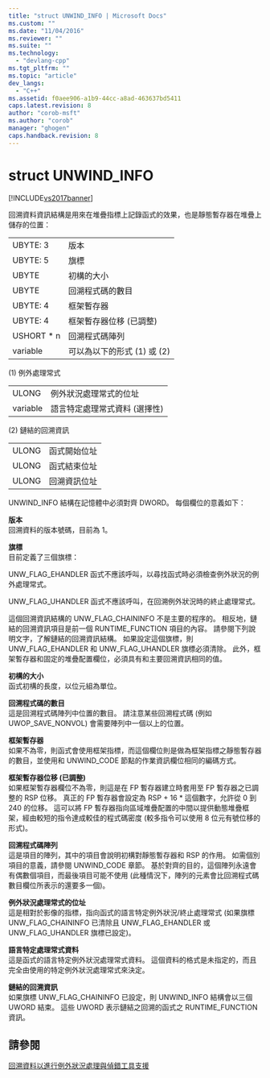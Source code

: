 ```yaml
---
title: "struct UNWIND_INFO | Microsoft Docs"
ms.custom: ""
ms.date: "11/04/2016"
ms.reviewer: ""
ms.suite: ""
ms.technology: 
  - "devlang-cpp"
ms.tgt_pltfrm: ""
ms.topic: "article"
dev_langs: 
  - "C++"
ms.assetid: f0aee906-a1b9-44cc-a8ad-463637bd5411
caps.latest.revision: 8
author: "corob-msft"
ms.author: "corob"
manager: "ghogen"
caps.handback.revision: 8
---
```

# struct UNWIND_INFO
[!INCLUDE[vs2017banner](../assembler/inline/includes/vs2017banner.md)]

回溯資料資訊結構是用來在堆疊指標上記錄函式的效果，也是靜態暫存器在堆疊上儲存的位置：  
  
|||  
|-|-|  
|UBYTE: 3|版本|  
|UBYTE: 5|旗標|  
|UBYTE|初構的大小|  
|UBYTE|回溯程式碼的數目|  
|UBYTE: 4|框架暫存器|  
|UBYTE: 4|框架暫存器位移 \(已調整\)|  
|USHORT \* n|回溯程式碼陣列|  
|variable|可以為以下的形式 \(1\) 或 \(2\)|  
  
 \(1\) 例外處理常式  
  
|||  
|-|-|  
|ULONG|例外狀況處理常式的位址|  
|variable|語言特定處理常式資料 \(選擇性\)|  
  
 \(2\) 鏈結的回溯資訊  
  
|||  
|-|-|  
|ULONG|函式開始位址|  
|ULONG|函式結束位址|  
|ULONG|回溯資訊位址|  
  
 UNWIND\_INFO 結構在記憶體中必須對齊 DWORD。  每個欄位的意義如下：  
  
 **版本**  
 回溯資料的版本號碼，目前為 1。  
  
 **旗標**  
 目前定義了三個旗標：  
  
 UNW\_FLAG\_EHANDLER 函式不應該呼叫，以尋找函式時必須檢查例外狀況的例外處理常式。  
  
 UNW\_FLAG\_UHANDLER 函式不應該呼叫，在回溯例外狀況時的終止處理常式。  
  
 這個回溯資訊結構的 UNW\_FLAG\_CHAININFO 不是主要的程序的。  相反地，鏈結的回溯資訊項目是前一個 RUNTIME\_FUNCTION 項目的內容。  請參閱下列說明文字，了解鏈結的回溯資訊結構。  如果設定這個旗標，則 UNW\_FLAG\_EHANDLER 和 UNW\_FLAG\_UHANDLER 旗標必須清除。  此外，框架暫存器和固定的堆疊配置欄位，必須具有和主要回溯資訊相同的值。  
  
 **初構的大小**  
 函式初構的長度，以位元組為單位。  
  
 **回溯程式碼的數目**  
 這是回溯程式碼陣列中位置的數目。  請注意某些回溯程式碼 \(例如 UWOP\_SAVE\_NONVOL\) 會需要陣列中一個以上的位置。  
  
 **框架暫存器**  
 如果不為零，則函式會使用框架指標，而這個欄位則是做為框架指標之靜態暫存器的數目，並使用和 UNWIND\_CODE 節點的作業資訊欄位相同的編碼方式。  
  
 **框架暫存器位移 \(已調整\)**  
 如果框架暫存器欄位不為零，則這是在 FP 暫存器建立時套用至 FP 暫存器之已調整的 RSP 位移。  真正的 FP 暫存器會設定為 RSP \+ 16 \* 這個數字，允許從 0 到 240 的位移。  這可以將 FP 暫存器指向區域堆疊配置的中間以提供動態堆疊框架，經由較短的指令達成較佳的程式碼密度 \(較多指令可以使用 8 位元有號位移的形式\)。  
  
 **回溯程式碼陣列**  
 這是項目的陣列，其中的項目會說明初構對靜態暫存器和 RSP 的作用。  如需個別項目的意義，請參閱 UNWIND\_CODE 章節。  基於對齊的目的，這個陣列永遠會有偶數個項目，而最後項目可能不使用 \(此種情況下，陣列的元素會比回溯程式碼數目欄位所表示的還要多一個\)。  
  
 **例外狀況處理常式的位址**  
 這是相對於影像的指標，指向函式的語言特定例外狀況\/終止處理常式 \(如果旗標 UNW\_FLAG\_CHAININFO 已清除且 UNW\_FLAG\_EHANDLER 或 UNW\_FLAG\_UHANDLER 旗標已設定\)。  
  
 **語言特定處理常式資料**  
 這是函式的語言特定例外狀況處理常式資料。  這個資料的格式是未指定的，而且完全由使用的特定例外狀況處理常式來決定。  
  
 **鏈結的回溯資訊**  
 如果旗標 UNW\_FLAG\_CHAININFO 已設定，則 UNWIND\_INFO 結構會以三個 UWORD 結束。  這些 UWORD 表示鏈結之回溯的函式之 RUNTIME\_FUNCTION 資訊。  
  
## 請參閱  
 [回溯資料以進行例外狀況處理與偵錯工具支援](../build/unwind-data-for-exception-handling-debugger-support.md)